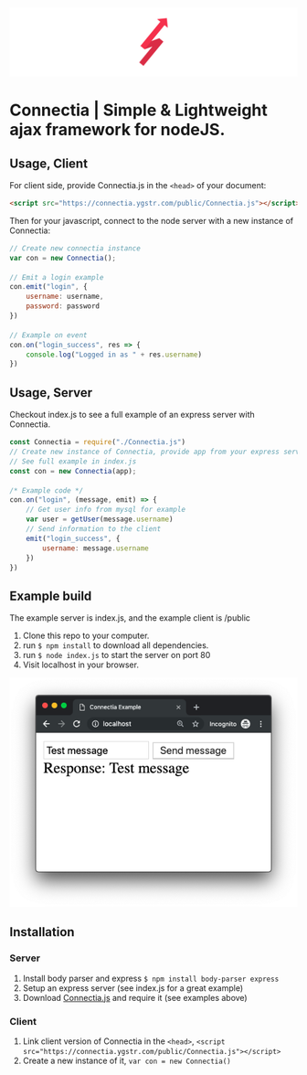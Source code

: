 ![img](img/banner.png)

# Connectia | Simple & Lightweight ajax framework for nodeJS.

## Usage, Client

For client side, provide Connectia.js in the ```<head>``` of your document:
```html
<script src="https://connectia.ygstr.com/public/Connectia.js"></script>
```


Then for your javascript, connect to the node server with a new instance of Connectia:
```js
// Create new connectia instance
var con = new Connectia();

// Emit a login example
con.emit("login", {
    username: username,
    password: password
})

// Example on event
con.on("login_success", res => {
    console.log("Logged in as " + res.username)
})
```

## Usage, Server

Checkout index.js to see a full example of an express server with Connectia.

```js
const Connectia = require("./Connectia.js")
// Create new instance of Connectia, provide app from your express server
// See full example in index.js
const con = new Connectia(app);

/* Example code */
con.on("login", (message, emit) => {
    // Get user info from mysql for example
    var user = getUser(message.username)
    // Send information to the client
    emit("login_success", {
        username: message.username
    })
})
```

## Example build

The example server is index.js, and the example client is /public

1. Clone this repo to your computer.
2. run ```$ npm install``` to download all dependencies.
3. run ```$ node index.js``` to start the server on port 80
4. Visit localhost in your browser.

![Example screenshot](img/example.png)

## Installation
### Server
1. Install body parser and express ```$ npm install body-parser express ```
2. Setup an express server (see index.js for a great example)
3. Download [Connectia.js](https://connectia.ygstr.com/Connectia.js) and require it (see examples above)

### Client
1. Link client version of Connectia in the ```<head>```, ```<script src="https://connectia.ygstr.com/public/Connectia.js"></script>```
2. Create a new instance of it,  ```var con = new Connectia()```
